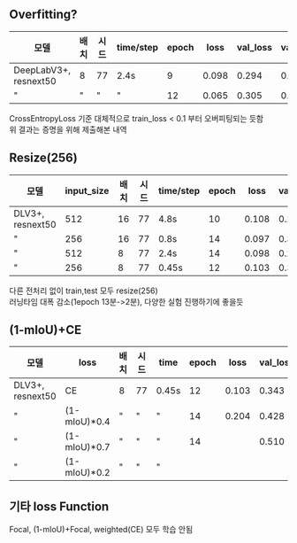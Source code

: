## Overfitting?
|모델|배치|시드|time/step|epoch|loss|val_loss|val_mIoU|LB score|
|------|---|---|---|---|---|---|---|---|
|DeepLabV3+, resnext50|8|77|2.4s|9|0.098|0.294|0.451|0.5795|
|"|"|"|"|12|0.065|0.305|0.451|0.5696|

CrossEntropyLoss 기준 대체적으로 train_loss < 0.1 부터 오버피팅되는 듯함<br>
위 결과는 증명을 위해 제출해본 내역

## Resize(256)
|모델|input_size|배치|시드|time/step|epoch|loss|val_loss|val_mIoU|LB score|
|------|---|---|---|---|---|---|---|---|---|
|DLV3+, resnext50|512|16|77|4.8s|10|0.108|0.283|0.463|0.5754|
|"|256|16|77|0.8s|14|0.097|0.339|0.416|0.5609|
|"|512|8|77|2.4s|14|0.098|0.294|0.451|0.5795|
|"|256|8|77|0.45s|12|0.103|0.343|0.434|0.5640|

다른 전처리 없이 train,test 모두 resize(256)<br>
러닝타임 대폭 감소(1epoch 13분->2분), 다양한 실험 진행하기에 좋을듯

## (1-mIoU)+CE
|모델|loss|배치|시드|time|epoch|loss|val_loss|val_mIoU|LB score|
|------|---|---|---|---|---|---|---|---|---|
|DLV3+, resnext50|CE|8|77|0.45s|12|0.103|0.343|0.434|0.5640|
|"|(1-mIoU)*0.4|"|"|"|14|0.204|0.428|0.431|0.5653|
|"|(1-mIoU)*0.7|"|"|"|14||0.510|0.417|-|
|"|(1-mIoU)*0.2|"|"|"||||||


## 기타 loss Function
Focal, (1-mIoU)+Focal, weighted(CE) 모두 학습 안됨
